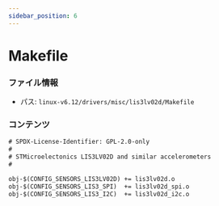 ```yaml
---
sidebar_position: 6
---
```

# Makefile

### ファイル情報

- パス: `linux-v6.12/drivers/misc/lis3lv02d/Makefile`

### コンテンツ

```txt
# SPDX-License-Identifier: GPL-2.0-only
#
# STMicroelectonics LIS3LV02D and similar accelerometers
#

obj-$(CONFIG_SENSORS_LIS3LV02D) += lis3lv02d.o
obj-$(CONFIG_SENSORS_LIS3_SPI)	+= lis3lv02d_spi.o
obj-$(CONFIG_SENSORS_LIS3_I2C)	+= lis3lv02d_i2c.o

```
